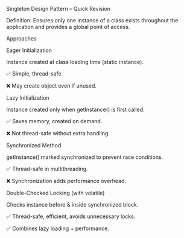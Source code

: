 Singleton Design Pattern – Quick Revision

Definition: Ensures only one instance of a class exists throughout the application and provides a global point of access.

Approaches

Eager Initialization

Instance created at class loading time (static instance).

✅ Simple, thread-safe.

❌ May create object even if unused.

Lazy Initialization

Instance created only when getInstance() is first called.

✅ Saves memory, created on demand.

❌ Not thread-safe without extra handling.

Synchronized Method

getInstance() marked synchronized to prevent race conditions.

✅ Thread-safe in multithreading.

❌ Synchronization adds performance overhead.

Double-Checked Locking (with volatile)

Checks instance before & inside synchronized block.

✅ Thread-safe, efficient, avoids unnecessary locks.

✅ Combines lazy loading + performance.